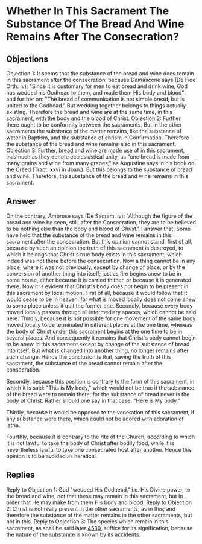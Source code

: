 # Whether In This Sacrament The Substance Of The Bread And Wine Remains After The Consecration?
## Objections
Objection 1: It seems that the substance of the bread and wine does remain in this sacrament after the consecration: because Damascene says (De Fide Orth. iv): "Since it is customary for men to eat bread and drink wine, God has wedded his Godhead to them, and made them His body and blood": and further on: "The bread of communication is not simple bread, but is united to the Godhead." But wedding together belongs to things actually existing. Therefore the bread and wine are at the same time, in this sacrament, with the body and the blood of Christ.
Objection 2: Further, there ought to be conformity between the sacraments. But in the other sacraments the substance of the matter remains, like the substance of water in Baptism, and the substance of chrism in Confirmation. Therefore the substance of the bread and wine remains also in this sacrament.
Objection 3: Further, bread and wine are made use of in this sacrament, inasmuch as they denote ecclesiastical unity, as "one bread is made from many grains and wine from many grapes," as Augustine says in his book on the Creed (Tract. xxvi in Joan.). But this belongs to the substance of bread and wine. Therefore, the substance of the bread and wine remains in this sacrament.
## Answer
On the contrary, Ambrose says (De Sacram. iv): "Although the figure of the bread and wine be seen, still, after the Consecration, they are to be believed to be nothing else than the body end blood of Christ."
I answer that, Some have held that the substance of the bread and wine remains in this sacrament after the consecration. But this opinion cannot stand: first of all, because by such an opinion the truth of this sacrament is destroyed, to which it belongs that Christ's true body exists in this sacrament; which indeed was not there before the consecration. Now a thing cannot be in any place, where it was not previously, except by change of place, or by the conversion of another thing into itself; just as fire begins anew to be in some house, either because it is carried thither, or because it is generated there. Now it is evident that Christ's body does not begin to be present in this sacrament by local motion. First of all, because it would follow that it would cease to be in heaven: for what is moved locally does not come anew to some place unless it quit the former one. Secondly, because every body moved locally passes through all intermediary spaces, which cannot be said here. Thirdly, because it is not possible for one movement of the same body moved locally to be terminated in different places at the one time, whereas the body of Christ under this sacrament begins at the one time to be in several places. And consequently it remains that Christ's body cannot begin to be anew in this sacrament except by change of the substance of bread into itself. But what is changed into another thing, no longer remains after such change. Hence the conclusion is that, saving the truth of this sacrament, the substance of the bread cannot remain after the consecration.

Secondly, because this position is contrary to the form of this sacrament, in which it is said: "This is My body," which would not be true if the substance of the bread were to remain there; for the substance of bread never is the body of Christ. Rather should one say in that case: "Here is My body."

Thirdly, because it would be opposed to the veneration of this sacrament, if any substance were there, which could not be adored with adoration of latria.

Fourthly, because it is contrary to the rite of the Church, according to which it is not lawful to take the body of Christ after bodily food, while it is nevertheless lawful to take one consecrated host after another. Hence this opinion is to be avoided as heretical.
## Replies
Reply to Objection 1: God "wedded His Godhead," i.e. His Divine power, to the bread and wine, not that these may remain in this sacrament, but in order that He may make from them His body and blood.
Reply to Objection 2: Christ is not really present in the other sacraments, as in this; and therefore the substance of the matter remains in the other sacraments, but not in this.
Reply to Objection 3: The species which remain in this sacrament, as shall be said later [4530](A[5]), suffice for its signification; because the nature of the substance is known by its accidents.